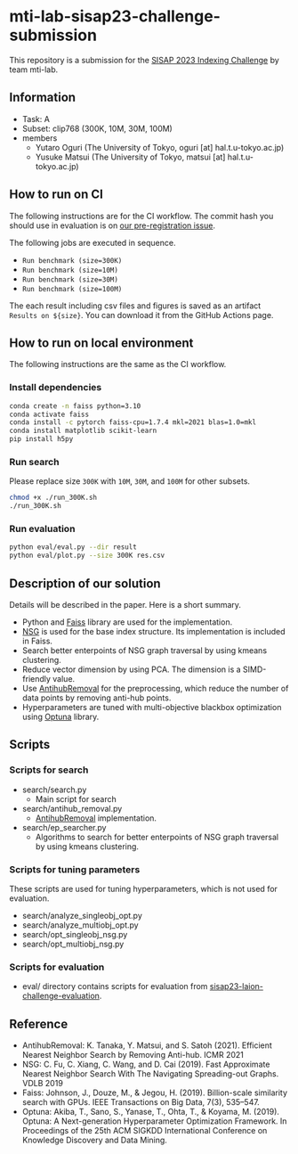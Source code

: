 # mti-lab-sisap23-challenge-submission

This repository is a submission for the [SISAP 2023 Indexing Challenge](https://sisap-challenges.github.io/) by team mti-lab.

## Information
- Task: A
- Subset: clip768 (300K, 10M, 30M, 100M)
- members
  - Yutaro Oguri (The University of Tokyo, oguri [at] hal.t.u-tokyo.ac.jp)
  - Yusuke Matsui (The University of Tokyo, matsui [at] hal.t.u-tokyo.ac.jp)

## How to run on CI
The following instructions are for the CI workflow.
The commit hash you should use in evaluation is on [our pre-registration issue](https://github.com/sisap-challenges/challenge2023/issues/2).



The following jobs are executed in sequence.
- `Run benchmark (size=300K)`
- `Run benchmark (size=10M)`
- `Run benchmark (size=30M)`
- `Run benchmark (size=100M)`

The each result including csv files and figures is saved as an artifact `Results on ${size}`. You can download it from the GitHub Actions page.




## How to run on local environment
The following instructions are the same as the CI workflow.

### Install dependencies
```bash
conda create -n faiss python=3.10
conda activate faiss
conda install -c pytorch faiss-cpu=1.7.4 mkl=2021 blas=1.0=mkl
conda install matplotlib scikit-learn
pip install h5py
```

### Run search
Please replace size `300K` with `10M`, `30M`, and `100M` for other subsets.

```bash
chmod +x ./run_300K.sh
./run_300K.sh
```

### Run evaluation
```bash
python eval/eval.py --dir result
python eval/plot.py --size 300K res.csv
```

## Description of our solution
Details will be described in the paper. Here is a short summary.

- Python and [Faiss](https://github.com/facebookresearch/faiss) library are used for the implementation.
- [NSG](https://github.com/ZJULearning/nsg) is used for the base index structure. Its implementation is included in Faiss.
- Search better enterpoints of NSG graph traversal by using kmeans clustering.
- Reduce vector dimension by using PCA. The dimension is a SIMD-friendly value.
- Use [AntihubRemoval](https://github.com/naaktslaktauge/antihub-removal) for the preprocessing, which reduce the number of data points by removing anti-hub points.
- Hyperparameters are tuned with multi-objective blackbox optimization using [Optuna](https://optuna.readthedocs.io/en/stable/index.html) library.

## Scripts
### Scripts for search
- search/search.py
  - Main script for search
- search/antihub_removal.py
  - [AntihubRemoval](https://github.com/naaktslaktauge/antihub-removal) implementation.
- search/ep_searcher.py
  - Algorithms to search for better enterpoints of NSG graph traversal by using kmeans clustering.

### Scripts for tuning parameters
These scripts are used for tuning hyperparameters, which is not used for evaluation.

- search/analyze_singleobj_opt.py
- search/analyze_multiobj_opt.py
- search/opt_singleobj_nsg.py
- search/opt_multiobj_nsg.py

### Scripts for evaluation
- eval/ directory contains scripts for evaluation from [sisap23-laion-challenge-evaluation](https://github.com/sisap-challenges/sisap23-laion-challenge-evaluation/tree/master).

## Reference
- AntihubRemoval: K. Tanaka, Y. Matsui, and S. Satoh (2021). Efficient Nearest Neighbor Search by Removing Anti-hub. ICMR 2021
- NSG: C. Fu, C. Xiang, C. Wang, and D. Cai (2019). Fast Approximate Nearest Neighbor Search With The Navigating Spreading-out Graphs. VDLB 2019
- Faiss: Johnson, J., Douze, M., & Jegou, H. (2019). Billion-scale similarity search with GPUs. IEEE Transactions on Big Data, 7(3), 535–547.
- Optuna: Akiba, T., Sano, S., Yanase, T., Ohta, T., & Koyama, M. (2019). Optuna: A Next-generation Hyperparameter Optimization Framework. In Proceedings of the 25th ACM SIGKDD International Conference on Knowledge Discovery and Data Mining.
